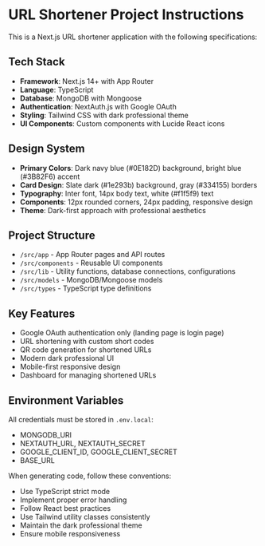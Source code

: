 <!-- Use this file to provide workspace-specific custom instructions to Copilot. For more details, visit https://code.visualstudio.com/docs/copilot/copilot-customization#_use-a-githubcopilotinstructionsmd-file -->

# URL Shortener Project Instructions

This is a Next.js URL shortener application with the following specifications:

## Tech Stack
- **Framework**: Next.js 14+ with App Router
- **Language**: TypeScript
- **Database**: MongoDB with Mongoose
- **Authentication**: NextAuth.js with Google OAuth
- **Styling**: Tailwind CSS with dark professional theme
- **UI Components**: Custom components with Lucide React icons

## Design System
- **Primary Colors**: Dark navy blue (#0E182D) background, bright blue (#3B82F6) accent
- **Card Design**: Slate dark (#1e293b) background, gray (#334155) borders
- **Typography**: Inter font, 14px body text, white (#f1f5f9) text
- **Components**: 12px rounded corners, 24px padding, responsive design
- **Theme**: Dark-first approach with professional aesthetics

## Project Structure
- `/src/app` - App Router pages and API routes
- `/src/components` - Reusable UI components
- `/src/lib` - Utility functions, database connections, configurations
- `/src/models` - MongoDB/Mongoose models
- `/src/types` - TypeScript type definitions

## Key Features
- Google OAuth authentication only (landing page is login page)
- URL shortening with custom short codes
- QR code generation for shortened URLs
- Modern dark professional UI
- Mobile-first responsive design
- Dashboard for managing shortened URLs

## Environment Variables
All credentials must be stored in `.env.local`:
- MONGODB_URI
- NEXTAUTH_URL, NEXTAUTH_SECRET
- GOOGLE_CLIENT_ID, GOOGLE_CLIENT_SECRET
- BASE_URL

When generating code, follow these conventions:
- Use TypeScript strict mode
- Implement proper error handling
- Follow React best practices
- Use Tailwind utility classes consistently
- Maintain the dark professional theme
- Ensure mobile responsiveness
